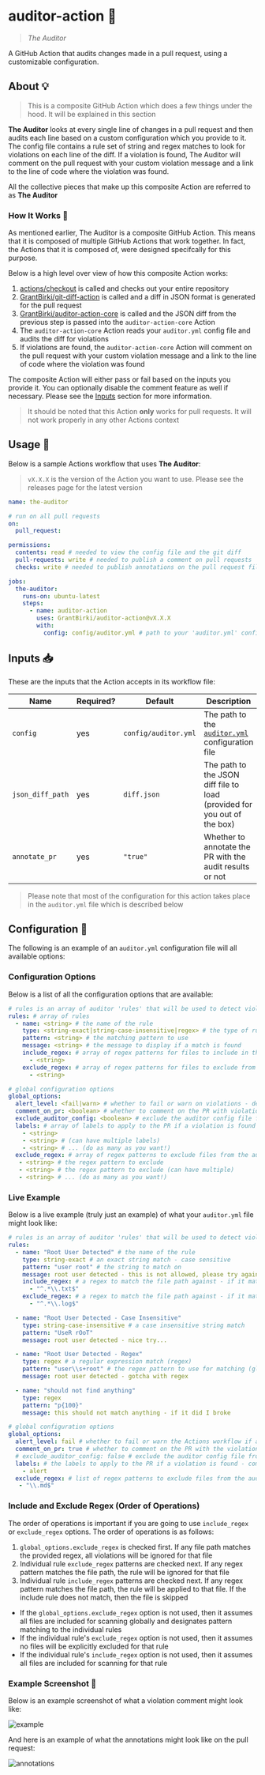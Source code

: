 # auditor-action 👮

> *The Auditor*

A GitHub Action that audits changes made in a pull request, using a customizable configuration.

## About 💡

> This is a composite GitHub Action which does a few things under the hood. It will be explained in this section

**The Auditor** looks at every single line of changes in a pull request and then audits each line based on a custom configuration which you provide to it. The config file contains a rule set of string and regex matches to look for violations on each line of the diff. If a violation is found, The Auditor will comment on the pull request with your custom violation message and a link to the line of code where the violation was found.

All the collective pieces that make up this composite Action are referred to as **The Auditor**

### How It Works 🔨

As mentioned earlier, The Auditor is a composite GitHub Action. This means that it is composed of multiple GitHub Actions that work together. In fact, the Actions that it is composed of, were designed specifcally for this purpose.

Below is a high level over view of how this composite Action works:

1. [actions/checkout](https://github.com/actions/checkout) is called and checks out your entire repository
2. [GrantBirki/git-diff-action](https://github.com/GrantBirki/git-diff-action) is called and a diff in JSON format is generated for the pull request
3. [GrantBirki/auditor-action-core](https://github.com/GrantBirki/auditor-action-core) is called and the JSON diff from the previous step is passed into the `auditor-action-core` Action
4. The `auditor-action-core` Action reads your `auditor.yml` config file and audits the diff for violations
5. If violations are found, the `auditor-action-core` Action will comment on the pull request with your custom violation message and a link to the line of code where the violation was found

The composite Action will either pass or fail based on the inputs you provide it. You can optionally disable the comment feature as well if necessary. Please see the [Inputs](#inputs-) section for more information.

> It should be noted that this Action **only** works for pull requests. It will not work properly in any other Actions context

## Usage 🚀

Below is a sample Actions workflow that uses **The Auditor**:

> `vX.X.X` is the version of the Action you want to use. Please see the releases page for the latest version

```yaml
name: the-auditor

# run on all pull requests
on:
  pull_request:

permissions:
  contents: read # needed to view the config file and the git diff
  pull-requests: write # needed to publish a comment on pull requests
  checks: write # needed to publish annotations on the pull request files tab

jobs:
  the-auditor:
    runs-on: ubuntu-latest
    steps:
      - name: auditor-action
        uses: GrantBirki/auditor-action@vX.X.X
        with:
          config: config/auditor.yml # path to your 'auditor.yml' config file in your repository
```

## Inputs 📥

These are the inputs that the Action accepts in its workflow file:

| Name | Required? | Default | Description |
| --- | --- | --- | --- |
| `config` | yes | `config/auditor.yml` | The path to the [`auditor.yml`](#configuration-) configuration file |
| `json_diff_path` | yes | `diff.json` | The path to the JSON diff file to load (provided for you out of the box) |
| `annotate_pr` | yes | `"true"` | Whether to annotate the PR with the audit results or not |

> Please note that most of the configuration for this action takes place in the `auditor.yml` file which is described below

## Configuration 📝

The following is an example of an `auditor.yml` configuration file will all available options:

### Configuration Options

Below is a list of all the configuration options that are available:

```yaml
# rules is an array of auditor 'rules' that will be used to detect violations
rules: # array of rules
  - name: <string> # the name of the rule
    type: <string-exact|string-case-insensitive|regex> # the type of rule
    pattern: <string> # the matching pattern to use
    message: <string> # the message to display if a match is found
    include_regex: # array of regex patterns for files to include in the rule (optional)
      - <string>
    exclude_regex: # array of regex patterns for files to exclude from the rule (optional)
      - <string>

# global configuration options
global_options:
  alert_level: <fail|warn> # whether to fail or warn on violations - default is 'fail'
  comment_on_pr: <boolean> # whether to comment on the PR with violation results - default is true
  exclude_auditor_config: <boolean> # exclude the auditor config file from the audit (this file) - default is true
  labels: # array of labels to apply to the PR if a violation is found - comment out to disable (optional)
    - <string>
    - <string> # (can have multiple labels)
    - <string> # ... (do as many as you want!)
  exclude_regex: # array of regex patterns to exclude files from the audit globally
   - <string> # the regex pattern to exclude
   - <string> # the regex pattern to exclude (can have multiple)
   - <string> # ... (do as many as you want!)
```

### Live Example

Below is a live example (truly just an example) of what your `auditor.yml` file might look like:

```yaml
# rules is an array of auditor 'rules' that will be used to detect violations
rules:
  - name: "Root User Detected" # the name of the rule
    type: string-exact # an exact string match - case sensitive
    pattern: "user root" # the string to match on
    message: root user detected - this is not allowed, please try again # the message to display if a match is found
    include_regex: # a regex to match the file path against - if it matches, the rule will be applied
      - "^.*\\.txt$"
    exclude_regex: # a regex to match the file path against - if it matches, the rule will not be applied
      - "^.*\\.log$"

  - name: "Root User Detected - Case Insensitive"
    type: string-case-insensitive # a case insensitive string match
    pattern: "UseR rOoT"
    message: root user detected - nice try...

  - name: "Root User Detected - Regex"
    type: regex # a regular expression match (regex)
    pattern: "user\\s+root" # the regex pattern to use for matching (global matchl for the line contents)
    message: root user detected - gotcha with regex

  - name: "should not find anything"
    type: regex
    pattern: "p{100}"
    message: this should not match anything - if it did I broke

# global configuration options
global_options:
  alert_level: fail # whether to fail or warn the Actions workflow if a violation is found - default is fail
  comment_on_pr: true # whether to comment on the PR with the violations found - default is true
  # exclude_auditor_config: false # exclude the auditor config file from the audit (this file) - default is true
  labels: # the labels to apply to the PR if a violation is found - comment out to disable
    - alert
  exclude_regex: # list of regex patterns to exclude files from the audit globally
   - "\\.md$"
```

### Include and Exclude Regex (Order of Operations)

The order of operations is important if you are going to use `include_regex` or `exclude_regex` options. The order of operations is as follows:

1. `global_options.exclude_regex` is checked first. If any file path matches the provided regex, all violations will be ignored for that file
2. Individual rule `exclude_regex` patterns are checked next. If any regex pattern matches the file path, the rule will be ignored for that file
3. Individual rule `include_regex` patterns are checked next. If any regex pattern matches the file path, the rule will be applied to that file. If the include rule does not match, then the file is skipped

- If the `global_options.exclude_regex` option is not used, then it assumes all files are included for scanning globally and designates pattern matching to the individual rules
- If the individual rule's `exclude_regex` option is not used, then it assumes no files will be explicitly excluded for that rule
- If the individual rule's `include_regex` option is not used, then it assumes all files are included for scanning for that rule

### Example Screenshot 📸

Below is an example screenshot of what a violation comment might look like:

![example](docs/assets/example.png)

And here is an example of what the annotations might look like on the pull request:

![annotations](docs/assets/annotations.png)
